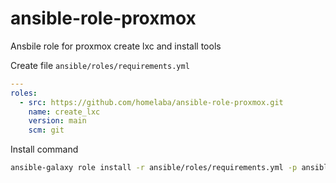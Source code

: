 # ansible-role-proxmox
Ansbile role for proxmox create lxc and install tools

Create file `ansible/roles/requirements.yml`

```yaml
---
roles:
  - src: https://github.com/homelaba/ansible-role-proxmox.git
    name: create_lxc
    version: main
    scm: git
```

Install command

```bash
ansible-galaxy role install -r ansible/roles/requirements.yml -p ansible/roles
```

